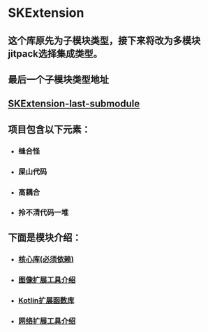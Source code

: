 # SKExtension
## 这个库原先为子模块类型，接下来将改为多模块jitpack选择集成类型。

## 最后一个子模块类型地址

## [SKExtension-last-submodule](https://github.com/SilverIceKey/SKExtension/tree/last_submodule )

## 项目包含以下元素：

- ### 缝合怪
- ### 屎山代码
- ### 高耦合
- ### 拎不清代码一堆

## 下面是模块介绍：

- ### [核心库(必须依赖)](./SIKCore/README.md)

- ### [图像扩展工具介绍](./SIKImage/README.md)

- ### [Kotlin扩展函数库](./SKExtension/README.md)

- ### [网络扩展工具介绍](./SIKNet/README.md)

